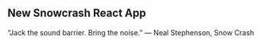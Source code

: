 

## New Snowcrash React App

“Jack the sound barrier. Bring the noise.” 
― Neal Stephenson, Snow Crash
